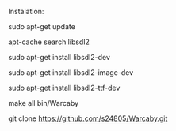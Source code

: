 Instalation:

sudo apt-get update

apt-cache search libsdl2

sudo apt-get install libsdl2-dev

sudo apt-get install libsdl2-image-dev

sudo apt-get install libsdl2-ttf-dev

make all bin/Warcaby

git clone https://github.com/s24805/Warcaby.git

